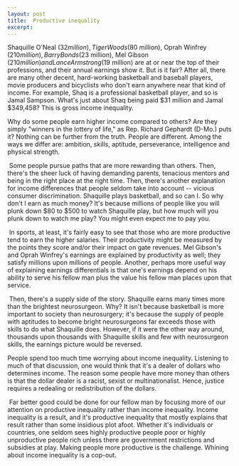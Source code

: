 ```yaml
---
layout: post
title:  Productive inequality
excerpt:
---
```












Shaquille O'Neal ($32 million), Tiger Woods ($80 million), Oprah Winfrey ($210 million), Barry Bonds ($23 million), Mel Gibson ($210 million) and Lance Armstrong ($19 million) are at or near the top of their professions, and their annual earnings show it. But is it fair? After all, there are many other decent, hard-working basketball and baseball players, movie producers and bicyclists who don't earn anywhere near that kind of income. For example, Shaq is a professional basketball player, and so is Jamal Sampson. What's just about Shaq being paid $31 million and Jamal $349,458? This is gross income inequality.

Why do some people earn higher income compared to others? Are they simply "winners in the lottery of life," as Rep. Richard Gephardt (D-Mo.) puts it? Nothing can be further from the truth. People are different. Among the ways we differ are: ambition, skills, aptitude, perseverance, intelligence and physical strength.

 Some people pursue paths that are more rewarding than others. Then, there's the sheer luck of having demanding parents, tenacious mentors and being in the right place at the right time. Then, there's another explanation for income differences that people seldom take into account -- vicious consumer discrimination. Shaquille plays basketball, and so can I. So why don't I earn as much money? It's because millions of people like you will plunk down $80 to $500 to watch Shaquille play, but how much will you plunk down to watch me play? You might even expect me to pay you.

 In sports, at least, it's fairly easy to see that those who are more productive tend to earn the higher salaries. Their productivity might be measured by the points they score and/or their impact on gate revenues. Mel Gibson's and Oprah Winfrey's earnings are explained by productivity as well; they satisfy millions upon millions of people. Another, perhaps more useful way of explaining earnings differentials is that one's earnings depend on his ability to serve his fellow man plus the value his fellow man places upon that service.

 Then, there's a supply side of the story. Shaquille earns many times more than the brightest neurosurgeon. Why? It isn't because basketball is more important to society than neurosurgery; it's because the supply of people with aptitudes to become bright neurosurgeons far exceeds those with skills to do what Shaquille does. However, if it were the other way around, thousands upon thousands with Shaquille skills and few with neurosurgeon skills, the earnings picture would be reversed.



People spend too much time worrying about income inequality. Listening to much of that discussion, one would think that it's a dealer of dollars who determines income. The reason some people have more money than others is that the dollar dealer is a racist, sexist or multinationalist. Hence, justice requires a redealing or redistribution of the dollars.



 Far better good could be done for our fellow man by focusing more of our attention on productive inequality rather than income inequality. Income inequality is a result, and it's productive inequality that mostly explains that result rather than some insidious plot afoot. Whether it's individuals or countries, one seldom sees highly productive people poor or highly unproductive people rich unless there are government restrictions and subsidies at play. Making people more productive is the challenge. Whining about income inequality is a cop-out.


